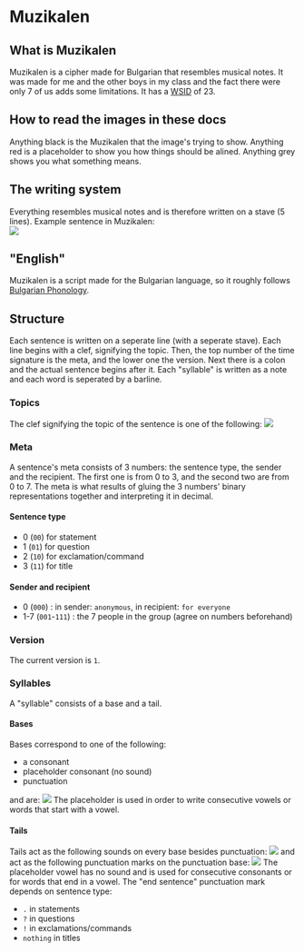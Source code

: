 # Muzikalen
## What is Muzikalen
Muzikalen is a cipher made for Bulgarian that resembles musical notes. It was made for me and the other boys in my class and the fact there were only 7 of us adds some limitations. It has a [WSID](https://giggiog.github.io/wsid) of 23.
## How to read the images in these docs
Anything black is the Muzikalen that the image's trying to show. Anything red is a placeholder to show you how things should be alined. Anything grey shows you what something means.
## The writing system
Everything resembles musical notes and is therefore written on a stave (5 lines).
Example sentence in Muzikalen:  
![](https://i.imgur.com/g21Aw2P.png)
## "English"
Muzikalen is a script made for the Bulgarian language, so it roughly follows [Bulgarian Phonology](https://en.wikipedia.org/wiki/Bulgarian_phonology).
## Structure
Each sentence is written on a seperate line (with a seperate stave).
Each line begins with a clef, signifying the topic.
Then, the top number of the time signature is the meta, and the lower one the version.
Next there is a colon and the actual sentence begins after it.
Each "syllable" is written as a note and each word is seperated by a barline.
### Topics
The clef signifying the topic of the sentence is one of the following:
![](https://i.imgur.com/VpM3WAY.png)
### Meta
A sentence's meta consists of 3 numbers: the sentence type, the sender and the recipient. The first one is from 0 to 3, and the second two are from 0 to 7. The meta is what results of gluing the 3 numbers' binary representations together and interpreting it in decimal.
#### Sentence type
* 0 (`00`) for statement
* 1 (`01`) for question
* 2 (`10`) for exclamation/command
* 3 (`11`) for title

#### Sender and recipient
* 0 (`000`) : in sender: `anonymous`, in recipient: `for everyone`
* 1-7 (`001`-`111`) : the 7 people in the group (agree on numbers beforehand)

### Version
The current version is `1`.
### Syllables
A "syllable" consists of a base and a tail.
#### Bases
Bases correspond to one of the following:
* a consonant
* placeholder consonant (no sound)
* punctuation

and are:
![](https://i.imgur.com/ah05rXV.png)
The placeholder is used in order to write consecutive vowels or words that start with a vowel. 
#### Tails
Tails act as the following sounds on every base besides punctuation:
![](https://i.imgur.com/HwcMJNs.png)
and act as the following punctuation marks on the punctuation base:
![](https://i.imgur.com/ldjD2gP.png)
The placeholder vowel has no sound and is used for consecutive consonants or for words that end in a vowel.
The "end sentence" punctuation mark depends on sentence type:
* `.` in statements
* `?` in questions
* `!` in exclamations/commands
* `nothing` in titles